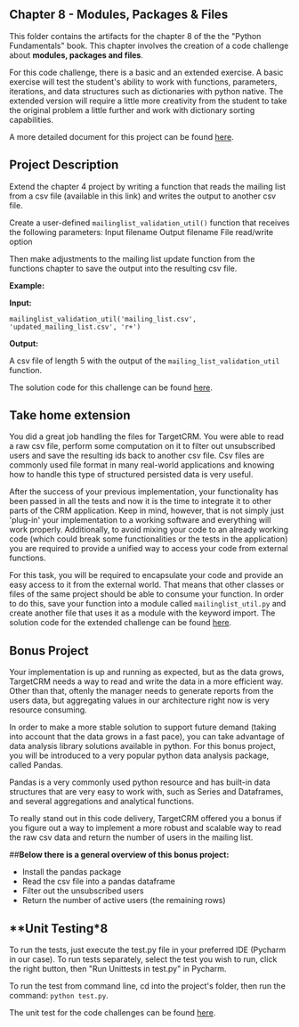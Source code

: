 ## **Chapter 8 - Modules, Packages & Files**
This folder contains the artifacts for the chapter 8 of the the "Python Fundamentals" book. This chapter involves 
the creation of a code challenge about **modules, packages and files**. 

For this code challenge, there is a basic and an extended exercise. A basic exercise will test the student's ability
to work with functions, parameters, iterations, and data structures such as dictionaries with python native.
The extended version will require a little more creativity from the student to take the original problem a little 
further and work with dictionary sorting capabilities. 

A more detailed document for this project can be found [here](#).

## **Project Description**
Extend the chapter 4 project by writing a function that reads the mailing list from a csv file (available in this link) and writes the output to another csv file.

Create a user-defined `mailinglist_validation_util()`  function that receives the following parameters:
Input filename
Output filename
File read/write option

Then make adjustments to the mailing list update function from the functions chapter to save the output into the resulting csv file.

**Example:**

**Input:**

`mailinglist_validation_util('mailing_list.csv', 'updated_mailing_list.csv', 'r+')`

**Output:** 

A csv file of length 5 with the output of the `mailing_list_validation_util` function.

                                  
The solution code for this challenge can be found [here](https://github.com/luizhenriqueds/packt-courseware/blob/master/projects/chapter-8/modules_package_file.py).

## **Take home extension**
You did a great job handling the files for TargetCRM. You were able to read a raw csv file, 
perform some computation on it to filter out unsubscribed users and save the resulting ids back 
to another csv file. Csv files are commonly used file format in many real-world applications and
 knowing how to handle this type of structured persisted data is very useful. 

After the success of your previous implementation, your functionality has been passed in all
 the tests and now it is the time to integrate it to other parts of the CRM application.
 Keep in mind, however, that is not simply just 'plug-in' your implementation to a working software and 
 everything will work properly. Additionally, to avoid mixing your code to an already working code 
 (which could break some functionalities or the tests in the application) you are required to 
 provide a unified way to access your code from external functions.

For this task, you will be required to encapsulate your code and provide an easy access to it 
from the external world. That means that other classes or files of the same project should
 be able to consume your function. In order to do this, save your function into a module called
  `mailinglist_util.py`  and create another file that uses it as a module with the keyword import. 
The solution code for the extended challenge can be found [here](https://github.com/luizhenriqueds/packt-courseware/blob/master/projects/chapter-8/main.py).

## **Bonus Project**

Your implementation is up and running as expected, but as the data grows, TargetCRM needs a way to 
read and write the data in a more efficient way. Other than that, oftenly the manager needs to 
generate reports from the users data, but aggregating values in our architecture right now is very 
resource consuming. 

In order to make a more stable solution to support future demand (taking into account that the data grows
 in a fast pace), you can take advantage of data analysis library solutions available in python. 
 For this bonus project, you will be introduced to a very popular python data analysis package, called Pandas.

Pandas is a very commonly used python resource and has built-in data structures that are very easy to
 work with, such as Series and Dataframes, and several aggregations and analytical functions.

To really stand out in this code delivery, TargetCRM offered you a bonus if you figure out a way to
 implement a more robust and scalable way to read the raw csv data and return the number of users
  in the mailing list. 

##**Below there is a general overview of this bonus project:**
- Install the pandas package 
- Read the csv file into a pandas dataframe
- Filter out the unsubscribed users
- Return the number of active users (the remaining rows)


## **Unit Testing*8

To run the tests, just execute the test.py file in your preferred IDE (Pycharm in our case).
To run tests separately, select the test you wish to run, click the right button, 
then "Run Unittests in test.py" in Pycharm.  

To run the test from command line, cd into the project's folder, then run the command: ``python test.py``.

The unit test for the code challenges can be found [here](https://github.com/luizhenriqueds/packt-courseware/blob/master/projects/chapter-8/test.py).
